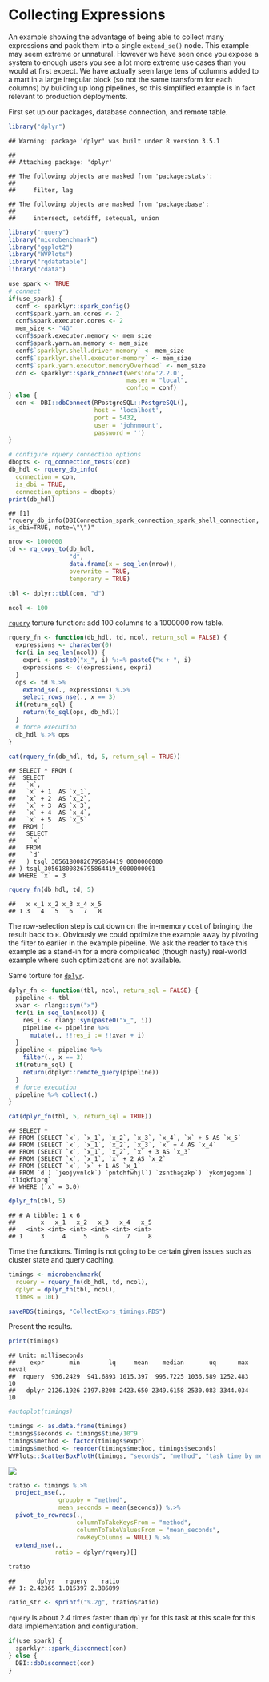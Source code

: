 Collecting Expressions
================

An example showing the advantage of being able to collect many expressions and pack them into a single `extend_se()` node. This example may seem extreme or unnatural. However we have seen once you expose a system to enough users you see a lot more extreme use cases than you would at first expect. We have actually seen large tens of columns added to a mart in a large irregular block (so not the same transform for each columns) by building up long pipelines, so this simplified example is in fact relevant to production deployments.

First set up our packages, database connection, and remote table.

``` r
library("dplyr")
```

    ## Warning: package 'dplyr' was built under R version 3.5.1

    ## 
    ## Attaching package: 'dplyr'

    ## The following objects are masked from 'package:stats':
    ## 
    ##     filter, lag

    ## The following objects are masked from 'package:base':
    ## 
    ##     intersect, setdiff, setequal, union

``` r
library("rquery")
library("microbenchmark")
library("ggplot2")
library("WVPlots")
library("rqdatatable")
library("cdata")

use_spark <- TRUE
# connect
if(use_spark) {
  conf <- sparklyr::spark_config()
  conf$spark.yarn.am.cores <- 2
  conf$spark.executor.cores <- 2
  mem_size <- "4G"
  conf$spark.executor.memory <- mem_size
  conf$spark.yarn.am.memory <- mem_size 
  conf$`sparklyr.shell.driver-memory` <- mem_size
  conf$`sparklyr.shell.executor-memory` <- mem_size
  conf$`spark.yarn.executor.memoryOverhead` <- mem_size
  con <- sparklyr::spark_connect(version='2.2.0', 
                                 master = "local",
                                 config = conf)
} else {
  con <- DBI::dbConnect(RPostgreSQL::PostgreSQL(),
                        host = 'localhost',
                        port = 5432,
                        user = 'johnmount',
                        password = '')
}

# configure rquery connection options
dbopts <- rq_connection_tests(con)
db_hdl <- rquery_db_info(
  connection = con,
  is_dbi = TRUE,
  connection_options = dbopts)
print(db_hdl)
```

    ## [1] "rquery_db_info(DBIConnection_spark_connection_spark_shell_connection, is_dbi=TRUE, note=\"\")"

``` r
nrow <- 1000000
td <- rq_copy_to(db_hdl, 
                 "d",
                 data.frame(x = seq_len(nrow)),
                 overwrite = TRUE,
                 temporary = TRUE)

tbl <- dplyr::tbl(con, "d")

ncol <- 100
```

[`rquery`](https://CRAN.R-project.org/package=rquery) torture function: add 100 columns to a 1000000 row table.

``` r
rquery_fn <- function(db_hdl, td, ncol, return_sql = FALSE) {
  expressions <- character(0)
  for(i in seq_len(ncol)) {
    expri <- paste0("x_", i) %:=% paste0("x + ", i)
    expressions <- c(expressions, expri)
  }
  ops <- td %.>%
    extend_se(., expressions) %.>%
    select_rows_nse(., x == 3)
  if(return_sql) {
    return(to_sql(ops, db_hdl))
  }
  # force execution
  db_hdl %.>% ops
}

cat(rquery_fn(db_hdl, td, 5, return_sql = TRUE))
```

    ## SELECT * FROM (
    ##  SELECT
    ##   `x`,
    ##   `x` + 1  AS `x_1`,
    ##   `x` + 2  AS `x_2`,
    ##   `x` + 3  AS `x_3`,
    ##   `x` + 4  AS `x_4`,
    ##   `x` + 5  AS `x_5`
    ##  FROM (
    ##   SELECT
    ##    `x`
    ##   FROM
    ##    `d`
    ##   ) tsql_30561800826795864419_0000000000
    ## ) tsql_30561800826795864419_0000000001
    ## WHERE `x` = 3

``` r
rquery_fn(db_hdl, td, 5)
```

    ##   x x_1 x_2 x_3 x_4 x_5
    ## 1 3   4   5   6   7   8

The row-selection step is cut down on the in-memory cost of bringing the result back to `R`. Obviously we could optimize the example away by pivoting the filter to earlier in the example pipeline. We ask the reader to take this example as a stand-in for a more complicated (though nasty) real-world example where such optimizations are not available.

Same torture for [`dplyr`](https://CRAN.R-project.org/package=dplyr).

``` r
dplyr_fn <- function(tbl, ncol, return_sql = FALSE) {
  pipeline <- tbl
  xvar <- rlang::sym("x")
  for(i in seq_len(ncol)) {
    res_i <- rlang::sym(paste0("x_", i))
    pipeline <- pipeline %>%
      mutate(., !!res_i := !!xvar + i)
  }
  pipeline <- pipeline %>%
    filter(., x == 3)
  if(return_sql) {
    return(dbplyr::remote_query(pipeline))
  }
  # force execution
  pipeline %>% collect(.)
}

cat(dplyr_fn(tbl, 5, return_sql = TRUE))
```

    ## SELECT *
    ## FROM (SELECT `x`, `x_1`, `x_2`, `x_3`, `x_4`, `x` + 5 AS `x_5`
    ## FROM (SELECT `x`, `x_1`, `x_2`, `x_3`, `x` + 4 AS `x_4`
    ## FROM (SELECT `x`, `x_1`, `x_2`, `x` + 3 AS `x_3`
    ## FROM (SELECT `x`, `x_1`, `x` + 2 AS `x_2`
    ## FROM (SELECT `x`, `x` + 1 AS `x_1`
    ## FROM `d`) `jeojyvnlck`) `pntdhfwhjl`) `zsnthagzkp`) `ykomjegpmn`) `tliqkfiprq`
    ## WHERE (`x` = 3.0)

``` r
dplyr_fn(tbl, 5)
```

    ## # A tibble: 1 x 6
    ##       x   x_1   x_2   x_3   x_4   x_5
    ##   <int> <int> <int> <int> <int> <int>
    ## 1     3     4     5     6     7     8

Time the functions. Timing is not going to be certain given issues such as cluster state and query caching.

``` r
timings <- microbenchmark(
  rquery = rquery_fn(db_hdl, td, ncol),
  dplyr = dplyr_fn(tbl, ncol),
  times = 10L)

saveRDS(timings, "CollectExprs_timings.RDS")
```

Present the results.

``` r
print(timings)
```

    ## Unit: milliseconds
    ##    expr       min        lq     mean    median       uq      max neval
    ##  rquery  936.2429  941.6893 1015.397  995.7225 1036.589 1252.483    10
    ##   dplyr 2126.1926 2197.8208 2423.650 2349.6158 2530.083 3344.034    10

``` r
#autoplot(timings)

timings <- as.data.frame(timings)
timings$seconds <- timings$time/10^9
timings$method <- factor(timings$expr)
timings$method <- reorder(timings$method, timings$seconds)
WVPlots::ScatterBoxPlotH(timings, "seconds", "method", "task time by method")
```

![](CollectExprs_files/figure-markdown_github/present-1.png)

``` r
tratio <- timings %.>%
  project_nse(., 
              groupby = "method", 
              mean_seconds = mean(seconds)) %.>%
  pivot_to_rowrecs(., 
                   columnToTakeKeysFrom = "method", 
                   columnToTakeValuesFrom = "mean_seconds", 
                   rowKeyColumns = NULL) %.>%
  extend_nse(.,
             ratio = dplyr/rquery)[]

tratio
```

    ##      dplyr   rquery    ratio
    ## 1: 2.42365 1.015397 2.386899

``` r
ratio_str <- sprintf("%.2g", tratio$ratio)
```

`rquery` is about 2.4 times faster than `dplyr` for this task at this scale for this data implementation and configuration.

``` r
if(use_spark) {
  sparklyr::spark_disconnect(con)
} else {
  DBI::dbDisconnect(con)
}
```

